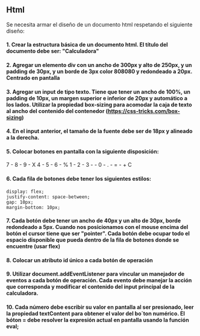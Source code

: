 ## Html

Se necesita armar el diseño de un documento html respetando el siguiente diseño:

#### 1. Crear la estructura básica de un documento html. El título del documento debe ser: "Calculadora"
#### 2. Agregar un elemento div con un ancho de 300px y alto de 250px, y un padding de 30px, y un borde de 3px color 808080 y redondeado a 20px. Centrado en pantalla
#### 3. Agregar un input de tipo texto. Tiene que tener un ancho de 100%, un padding de 10px, un margen superior e inferior de 20px y automático a los lados. Utilizar la propiedad box-sizing para acomodar la caja de texto al ancho del contenido del contenedor (https://css-tricks.com/box-sizing)
#### 4. En el input anterior, el tamaño de la fuente debe ser de 18px y alineado a la derecha.
#### 5. Colocar botones en pantalla con la siguiente disposición:
 7 - 8 - 9 - X
 4 - 5 - 6 - %
 1 - 2 - 3 - -
 0 - . - = - +
 C
#### 6. Cada fila de botones debe tener los siguientes estilos:
    display: flex;
    justify-content: space-between;
    gap: 10px;
    margin-bottom: 10px;
#### 7. Cada botón debe tener un ancho de 40px y un alto de 30px, borde redondeado a 5px. Cuando nos posicionamos con el mouse encima del botón el cursor tiene que ser "pointer". Cada botón debe ocupar todo el espacio disponible que pueda dentro de la fila de botones donde se encuentre (usar flex)
#### 8. Colocar un atributo id único a cada botón de operación
#### 9. Utilizar document.addEventListener para vincular un manejador de eventos a cada botón de operación. Cada evento debe manejar la acción que corresponda y modificar el contenido del input principal de la calculadora.
#### 10. Cada número debe escribir su valor en pantalla al ser presionado, leer la propiedad textContent para obtener el valor del bo´ton numérico. El bóton = debe resolver la expresión actual en pantalla usando la función eval;
